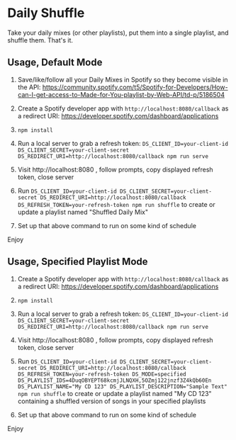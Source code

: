 # Daily Shuffle

Take your daily mixes (or other playlists), put them into a single playlist, and shuffle them. That's it.

## Usage, Default Mode

1. Save/like/follow all your Daily Mixes in Spotify so they become visible in the API: https://community.spotify.com/t5/Spotify-for-Developers/How-can-I-get-access-to-Made-for-You-playlist-by-Web-API/td-p/5186504

2. Create a Spotify developer app with `http://localhost:8080/callback` as a redirect URI: https://developer.spotify.com/dashboard/applications

3. `npm install`

4. Run a local server to grab a refresh token: `DS_CLIENT_ID=your-client-id DS_CLIENT_SECRET=your-client-secret DS_REDIRECT_URI=http://localhost:8080/callback npm run serve`

5. Visit http://localhost:8080 , follow prompts, copy displayed refresh token, close server

6. Run `DS_CLIENT_ID=your-client-id DS_CLIENT_SECRET=your-client-secret DS_REDIRECT_URI=http://localhost:8080/callback DS_REFRESH_TOKEN=your-refresh-token npm run shuffle` to create or update a playlist named "Shuffled Daily Mix"

7. Set up that above command to run on some kind of schedule

Enjoy

## Usage, Specified Playlist Mode

1. Create a Spotify developer app with `http://localhost:8080/callback` as a redirect URI: https://developer.spotify.com/dashboard/applications

2. `npm install`

3. Run a local server to grab a refresh token: `DS_CLIENT_ID=your-client-id DS_CLIENT_SECRET=your-client-secret DS_REDIRECT_URI=http://localhost:8080/callback npm run serve`

4. Visit http://localhost:8080 , follow prompts, copy displayed refresh token, close server

5. Run `DS_CLIENT_ID=your-client-id DS_CLIENT_SECRET=your-client-secret DS_REDIRECT_URI=http://localhost:8080/callback DS_REFRESH_TOKEN=your-refresh-token DS_MODE=specified DS_PLAYLIST_IDS=4DuqOBYEPT68kcmjJLNQXH,5OZmj122jnzf3Z4kQb60En DS_PLAYLIST_NAME="My CD 123" DS_PLAYLIST_DESCRIPTION="Sample Text" npm run shuffle` to create or update a playlist named "My CD 123" containing a shuffled version of songs in your specified playlists

6. Set up that above command to run on some kind of schedule

Enjoy
